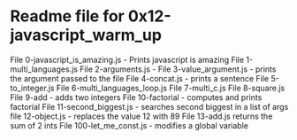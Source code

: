 # Readme file for 0x12-javascript_warm_up

File 0-javascript_is_amazing.js - Prints javascript is amazing
File 1-multi_languages.js
File 2-arguments.js -
File 3-value_argument.js - prints the argument passed to the file
File 4-concat.js - prints a sentence
File 5-to_integer.js
File 6-multi_languages_loop.js
File 7-multi_c.js
File 8-square.js
File 9-add - adds two integers
File 10-factorial - computes and prints factorial
File 11-second_biggest.js - searches second biggest in a list of args
file 12-object.js - replaces the value 12 with 89
File 13-add.js returns the sum of 2 ints
File 100-let_me_const.js - modifies a global variable